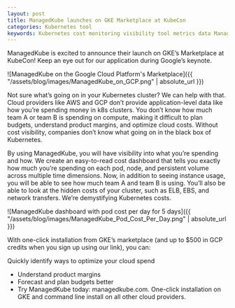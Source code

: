 ```yaml
---
layout: post
title: ManagedKube launches on GKE Marketplace at KubeCon
categories: Kubernetes tool
keywords: Kubernetes cost monitoring visibility tool metrics data ManagedKube
---
```


ManagedKube is excited to announce their launch on GKE’s Marketplace at KubeCon! Keep an eye out for our application during Google’s keynote.

![ManagedKube on the Google Cloud Platform's Marketplace]({{ "/assets/blog/images/ManagedKube_on_GCP.png" | absolute_url }})

Not sure what’s going on in your Kubernetes cluster? We can help with that. Cloud providers like AWS and GCP don’t provide application-level data like how you’re spending money in k8s clusters. You don’t know how much team A or team B is spending on compute, making it difficult to plan budgets, understand product margins, and optimize cloud costs. Without cost visibility, companies don’t know what going on in the black box of Kubernetes.

By using ManagedKube, you will have visibility into what you’re spending and how. We create an easy-to-read cost dashboard that tells you exactly how much you’re spending on each pod, node, and persistent volume across multiple time dimensions. Now, in addition to seeing instance usage, you will be able to see how much team A and team B is using. You’ll also be able to look at the hidden costs of your cluster, such as ELB, EBS, and network transfers. We’re demystifying Kubernetes costs.

![ManagedKube dashboard with pod cost per day for 5 days]({{ "/assets/blog/images/ManagedKube_Pod_Cost_Per_Day.png" | absolute_url }})

With one-click installation from GKE’s marketplace (and up to $500 in GCP credits when you sign up using our link), you can:

Quickly identify ways to optimize your cloud spend
- Understand product margins
- Forecast and plan budgets better
- Try ManagedKube today: managedkube.com. One-click installation on GKE and command line install on all other cloud providers.

